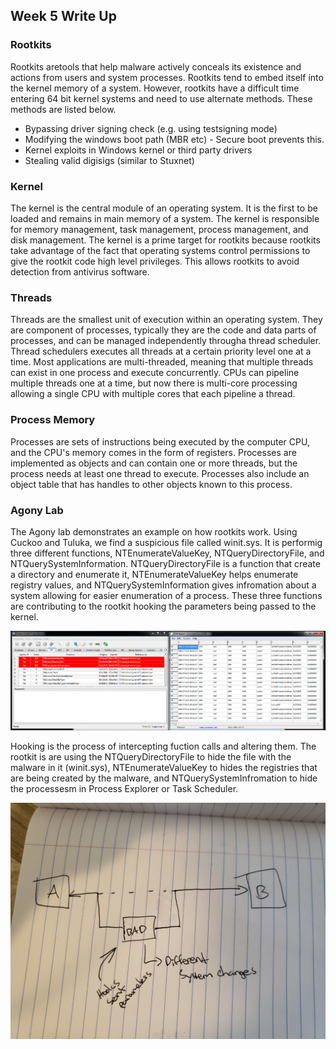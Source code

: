 ## Week 5 Write Up

### Rootkits
Rootkits aretools that help malware actively conceals its existence and actions from users and system processes.  Rootkits tend to embed itself into the kernel memory of a system.  However, rootkits have a difficult time entering 64 bit kernel systems and need to use alternate methods.  These methods are listed below.
* Bypassing driver signing check (e.g. using testsigning mode)
* Modifying the windows boot path (MBR etc) - Secure boot prevents this.
* Kernel exploits in Windows kernel or third party drivers
* Stealing valid digisigs (similar to Stuxnet)

### Kernel
The kernel is the central module of an operating system.  It is the first to be loaded and remains in main memory of a system.  The kernel is responsible for memory management, task management, process management, and disk management.  The kernel is a prime target for rootkits because rootkits take advantage of the fact that operating systems control permissions to give the rootkit code high level privileges.  This allows rootkits to avoid detection from antivirus software.

### Threads
Threads are the smallest unit of execution within an operating system.  They are component of processes, typically they are the code and data parts of processes, and can be managed independently througha thread scheduler.  Thread schedulers executes all threads at a certain priority level one at a time.  Most applications are multi-threaded, meaning that multiple threads can exist in one process and execute concurrently.  CPUs can pipeline multiple threads one at a time, but now there is multi-core processing allowing a single CPU with multiple cores that each pipeline a thread.

### Process Memory
Processes are sets of instructions being executed by the computer CPU, and the CPU's memory comes in the form of registers.  Processes are implemented as objects and can contain one or more threads, but the process needs at least one thread to execute.  Processes also include an object table that has handles to other objects known to this process.

### Agony Lab
The Agony lab demonstrates an example on how rootkits work.  Using Cuckoo and Tuluka, we find a suspicious file called winit.sys.  It is performig three different functions, NTEnumerateValueKey, NTQueryDirectoryFile, and NTQuerySystemInformation.  NTQueryDirectoryFile is a function that create a directory and enumerate it, NTEnumerateValueKey helps enumerate registry values, and NTQuerySystemInformation gives infromation about a system allowing for easier enumeration of a process.  These three functions are contributing to the rootkit hooking the parameters being passed to the kernel.

![](images/image1.PNG)

Hooking is the process of intercepting fuction calls and altering them.  The rootkit is are using the NTQueryDirectoryFile to hide the file with the malware in it (winit.sys), NTEnumerateValueKey to hides the registries that are being created by the malware, and NTQuerySystemInfromation to hide the processesm in Process Explorer or Task Scheduler.

![](images/image2.jpg)
